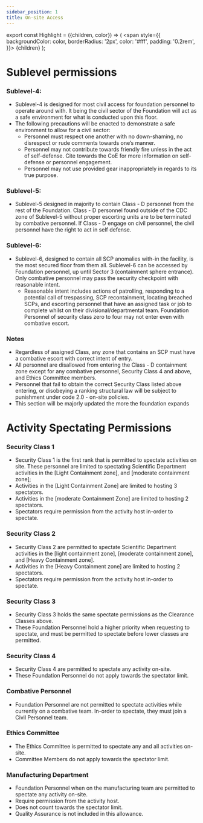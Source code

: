 ```yaml
---
sidebar_position: 1
title: On-site Access
---
```



export const Highlight = ({children, color}) => (
<span
style={{
      backgroundColor: color,
      borderRadius: '2px',
      color: '#fff',
      padding: '0.2rem',
    }}>
{children}
</span>
);

# Sublevel permissions

### Sublevel-4:
- Sublevel-4 is designed for most civil access for foundation personnel to operate around with. It being the civil sector of the Foundation will act as a safe environment for what is conducted upon this floor.
- The following precautions will be enacted to demonstrate a safe environment to allow for a civil sector:
  - Personnel must respect one another with no down-shaming, no disrespect or rude comments towards one’s manner.
  - Personnel may not contribute towards friendly fire unless in the act of self-defense. Cite towards the CoE for more information on self-defense or personnel engagement.
  - Personnel may not use provided gear inappropriately in regards to its true purpose.

### Sublevel-5: 
- Sublevel-5 designed in majority to contain Class - D personnel from the rest of the Foundation. Class - D personnel found outside of the CDC zone of Sublevel-5 without proper escorting units are to be terminated by combative personnel. If Class - D engage on civil personnel, the civil personnel have the right to act in self defense.

### Sublevel-6: 
- Sublevel-6, designed to contain all SCP anomalies with-in the facility, is the most secured floor from them all. Sublevel-6 can be accessed by Foundation personnel, up until Sector 3 (containment sphere entrance). Only combative personnel may pass the security checkpoint with reasonable intent.
  - Reasonable intent includes actions of patrolling, responding to a potential call of trespassing, SCP recontainment, locating breached SCPs, and escorting personnel that have an assigned task or job to complete whilst on their divisional/departmental team. Foundation Personnel of security class zero to four may not enter even with combative escort.

### Notes
- Regardless of assigned Class, any zone that contains an SCP must have a combative escort with correct intent of entry.
- All personnel are disallowed from entering the Class - D containment zone except for any combative personnel, Security Class 4 and above, and Ethics Committee members.
- Personnel that fail to obtain the correct Security Class listed above entering, or disobeying a ranking structural law will be subject to punishment under code 2.0 - on-site policies.
- This section will be majorly updated the more the foundation expands

# Activity Spectating Permissions

### Security Class 1
- Security Class 1 is the first rank that is permitted to spectate activities on site. These personnel are limited to spectating Scientific Department activities in the [Light Containment zone], and [moderate containment zone]; 
- Activities in the [Light Containment Zone] are limited to hosting 3 spectators.
- Activities in the [moderate Containment Zone] are limited to hosting 2 spectators. 
- Spectators require permission from the activity host in-order to spectate.

### Security Class 2
- Security Class 2 are permitted to spectate Scientific Department activities in the [light containment zone], [moderate containment zone], and [Heavy Containment zone].
- Activities in the [Heavy Containment zone] are limited to hosting 2 spectators.
- Spectators require permission from the activity host in-order to spectate. 

### Security Class 3
- Security Class 3 holds the same spectate permissions as the Clearance Classes above. 
- These Foundation Personnel hold a higher priority when requesting to spectate, and must be permitted to spectate before lower classes are permitted.

### Security Class 4
- Security Class 4 are permitted to spectate any activity on-site. 
- These Foundation Personnel do not apply towards the spectator limit.

### Combative Personnel 
- Foundation Personnel are not permitted to spectate activities while currently on a combative team. In-order to spectate, they must join a Civil Personnel team. 

### Ethics Committee
- The Ethics Committee is permitted to spectate any and all activities on-site.
- Committee Members do not apply towards the spectator limit. 

### Manufacturing Department
- Foundation Personnel when on the manufacturing team are permitted to spectate any activity on-site.
- Require permission from the activity host.
- Does not count towards the spectator limit.
- Quality Assurance is not included in this allowance.

